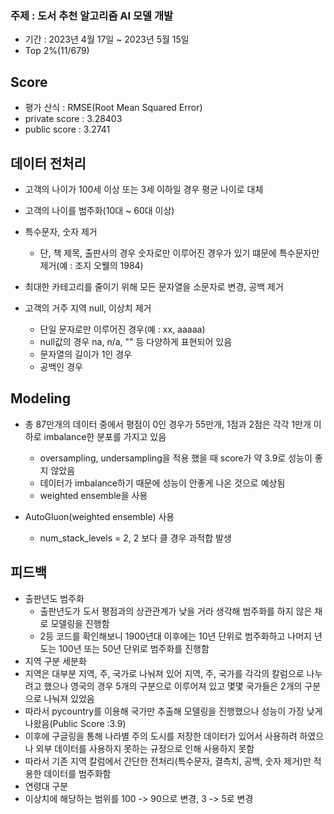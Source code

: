 ### 주제 : 도서 추천 알고리즘 AI 모델 개발

- 기간 : 2023년 4월 17일 ~ 2023년 5월 15일
- Top 2%(11/679)

## Score
- 평가 산식 : RMSE(Root Mean Squared Error)
- private score : 3.28403
- public score : 3.2741

## 데이터 전처리
- 고객의 나이가 100세 이상 또는 3세 이하일 경우 평균 나이로 대체
- 고객의 나이를 범주화(10대 ~ 60대 이상)
- 특수문자, 숫자 제거
  - 단, 책 제목, 출판사의 경우 숫자로만 이루어진 경우가 있기 떄문에 특수문자만 제거(예 : 조지 오웰의 1984)
- 최대한 카테고리를 줄이기 위해 모든 문자열을 소문자로 변경, 공백 제거

- 고객의 거주 지역 null, 이상치 제거
  - 단일 문자로만 이루어진 경우(예 : xx, aaaaa)
  - null값의 경우 na, n/a, "" 등 다양하게 표현되어 있음
  - 문자열의 길이가 1인 경우
  - 공백인 경우

## Modeling
- 총 87만개의 데이터 중에서 평점이 0인 경우가 55만개, 1점과 2점은 각각 1만개 이하로 imbalance한 분포를 가지고 있음
  -  oversampling, undersampling을 적용 했을 때 score가 약 3.9로 성능이 좋지 않았음
    -  데이터가 imbalance하기 때문에 성능이 안좋게 나온 것으로 예상됨
  -  weighted ensemble을 사용
  
- AutoGluon(weighted ensemble) 사용
  - num_stack_levels = 2, 2 보다 클 경우 과적합 발생
## 피드백
- 출판년도 범주화
  -  출판년도가 도서 평점과의 상관관계가 낮을 거라 생각해 범주화를 하지 않은 채로 모델링을 진행함
  -  2등 코드를 확인해보니 1900년대 이후에는 10년 단위로 범주화하고 나머지 년도는 100년 또는 50년 단위로 범주화를 진행함
-  지역 구분 세분화
  - 지역은 대부분 지역, 주, 국가로 나눠져 있어 지역, 주, 국가를 각각의 칼럼으로 나누려고 했으나 영국의 경우 5개의 구분으로 이루어져 있고 몇몇 국가들은 2개의 구분으로 나눠져 있었음
  - 따라서 pycountry를 이용해 국가만 추출해 모델링을 진행했으나 성능이 가장 낮게 나왔음(Public Score :3.9)
  - 이후에 구글링을 통해 나라별 주의 도시를 저장한 데이터가 있어서 사용하려 하였으나 외부 데이터를 사용하지 못하는 규정으로 인해 사용하지 못함
  - 따라서 기존 지역 칼럼에서 간단한 전처리(특수문자, 결측치, 공백, 숫자 제거)만 적용한 데이터를 범주화함
- 연령대 구분
-   이상치에 해당하는 범위를 100 -> 90으로 변경, 3 -> 5로 변경

